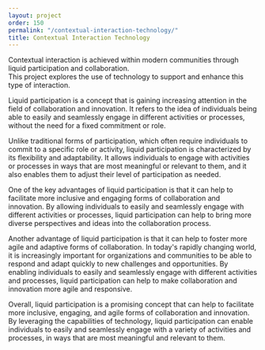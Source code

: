 ```yaml
---
layout: project
order: 150
permalink: "/contextual-interaction-technology/"
title: Contextual Interaction Technology
---
```


Contextual interaction is achieved within modern communities through liquid participation and collaboration.    
This project explores the use of technology to support and enhance this type of interaction.

Liquid participation is a concept that is gaining increasing attention in the field of collaboration and innovation.
It refers to the idea of individuals being able to easily and seamlessly engage in different activities or processes, without the need for a fixed commitment or role.

Unlike traditional forms of participation, which often require individuals to commit to a specific role or activity, liquid participation is characterized by its flexibility and adaptability. It allows individuals to engage with activities or processes in ways that are most meaningful or relevant to them, and it also enables them to adjust their level of participation as needed.

One of the key advantages of liquid participation is that it can help to facilitate more inclusive and engaging forms of collaboration and innovation. By allowing individuals to easily and seamlessly engage with different activities or processes, liquid participation can help to bring more diverse perspectives and ideas into the collaboration process.

Another advantage of liquid participation is that it can help to foster more agile and adaptive forms of collaboration. In today's rapidly changing world, it is increasingly important for organizations and communities to be able to respond and adapt quickly to new challenges and opportunities. By enabling individuals to easily and seamlessly engage with different activities and processes, liquid participation can help to make collaboration and innovation more agile and responsive.

Overall, liquid participation is a promising concept that can help to facilitate more inclusive, engaging, and agile forms of collaboration and innovation. By leveraging the capabilities of technology, liquid participation can enable individuals to easily and seamlessly engage with a variety of activities and processes, in ways that are most meaningful and relevant to them.

